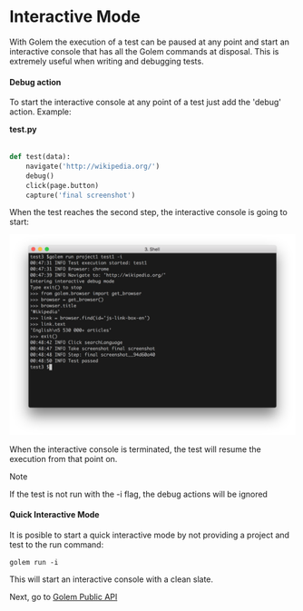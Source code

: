 Interactive Mode
==================================================

With Golem the execution of a test can be paused at any point and start an interactive console that has all the Golem commands at disposal. This is extremely useful when writing and debugging tests.


#### Debug action

To start the interactive console at any point of a test just add the 'debug' action. Example:

**test.py**
```python

def test(data):
    navigate('http://wikipedia.org/')
    debug()
    click(page.button)
    capture('final screenshot')
```

When the test reaches the second step, the interactive console is going to start:


![interactive-console](_static/img/interactive-console.png "Interactive Console")


When the interactive console is terminated, the test will resume the execution from that point on.


<div class="admonition note">
    <p class="first admonition-title">Note</p>
    <p>If the test is not run with the -i flag, the debug actions will be ignored</p>
</div>


#### Quick Interactive Mode

It is posible to start a quick interactive mode by not providing a project and test to the run command:

```
golem run -i
```

This will start an interactive console with a clean slate.


Next, go to [Golem Public API](golem-api.html)
